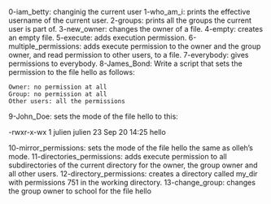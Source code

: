 0-iam_betty: changinig the current user
1-who_am_i: prints the effective username of the current user.
2-groups: prints all the groups the current user is part of.
3-new_owner: changes the owner of a file.
4-empty: creates an empty file.
5-execute: adds execution permission.
6-multiple_permissions:  adds execute permission to the owner and the group owner, and read permission to other users, to a file.
7-everybody: gives permissions to everybody.
8-James_Bond: Write a script that sets the permission to the file hello as follows:

    Owner: no permission at all
    Group: no permission at all
    Other users: all the permissions
9-John_Doe: sets the mode of the file hello to this:

-rwxr-x-wx 1 julien julien 23 Sep 20 14:25 hello

10-mirror_permissions: sets the mode of the file hello the same as olleh’s mode.
11-directories_permissions: adds execute permission to all subdirectories of the current directory for the owner, the group owner and all other users.
12-directory_permissions: creates a directory called my_dir with permissions 751 in the working directory.
13-change_group: changes the group owner to school for the file hello

